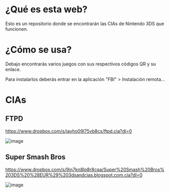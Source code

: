 # ¿Qué es esta web?
Esto es un repositorio donde se encontrarán las CIAs de Nintendo 3DS que funcionen.

# ¿Cómo se usa?
Debajo encontrarás varios juegos con sus respectivos códigos QR y su enlace.

Para instalarlos deberás entrar en la aplicación "FBI" > Instalación remota...

# CIAs

## FTPD

https://www.dropbox.com/s/javho09l75vb8cx/ftpd.cia?dl=0

![image](https://user-images.githubusercontent.com/60822015/162809055-ec31a632-2615-439b-a52c-97aa02b1e153.png)

## Super Smash Bros

https://www.dropbox.com/s/9in7kn8lp8r8cqa/Super%20Smash%20Bros%203DS%20%28EUR%29%203dsandcias.blogspot.com.cia?dl=0

![image](https://user-images.githubusercontent.com/60822015/162813276-bf44f9e4-9671-4842-8270-9e2e80bc7f4f.png)
